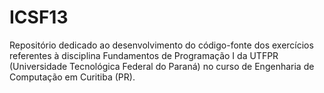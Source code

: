 # ICSF13
Repositório dedicado ao desenvolvimento do código-fonte dos exercícios referentes à disciplina Fundamentos de Programação I da UTFPR (Universidade Tecnológica Federal do Paraná) no curso de Engenharia de Computação em Curitiba (PR).
